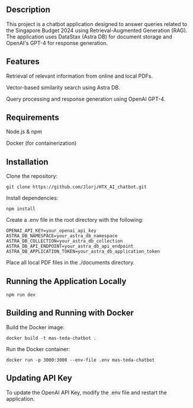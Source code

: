 ## Description

This project is a chatbot application designed to answer queries related to the Singapore Budget 2024 using Retrieval-Augmented Generation (RAG). The application uses DataStax (Astra DB) for document storage and OpenAI's GPT-4 for response generation.

## Features

Retrieval of relevant information from online and local PDFs.

Vector-based similarity search using Astra DB.

Query processing and response generation using OpenAI GPT-4.

## Requirements

Node.js & npm

Docker (for containerization)

## Installation

Clone the repository:

    git clone https://github.com/Jlorj/HTX_AI_chatbot.git

Install dependencies:

    npm install

Create a .env file in the root directory with the following:

    OPENAI_API_KEY=your_openai_api_key
    ASTRA_DB_NAMESPACE=your_astra_db_namespace
    ASTRA_DB_COLLECTION=your_astra_db_collection
    ASTRA_DB_API_ENDPOINT=your_astra_db_api_endpoint
    ASTRA_DB_APPLICATION_TOKEN=your_astra_db_application_token

Place all local PDF files in the ./documents directory.

## Running the Application Locally

    npm run dev

## Building and Running with Docker

Build the Docker image:

    docker build -t mas-teda-chatbot .

Run the Docker container:

    docker run -p 3000:3000 --env-file .env mas-teda-chatbot


## Updating API Key

To update the OpenAI API Key, modify the .env file and restart the application.

